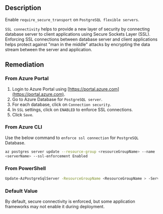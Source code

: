 ## Description

Enable `require_secure_transport` on `PostgreSQL flexible servers`.

`SSL connectivity` helps to provide a new layer of security by connecting database server to client applications using Secure Sockets Layer (SSL). Enforcing SSL connections between database server and client applications helps protect against "man in the middle" attacks by encrypting the data stream between the server and application.

## Remediation

### From Azure Portal

1. Login to Azure Portal using [https://portal.azure.com](https://portal.azure.com).
2. Go to Azure Database for `PostgreSQL server`.
3. For each database, click on `Connection security`.
4. In `SSL` settings, click on `ENABLED` to enforce SSL connections.
5. Click `Save`.

### From Azure CLI

Use the below command to `enforce ssl connection` for `PostgreSQL` Database.

```bash
az postgres server update --resource-group <resourceGroupName> --name
<serverName> --ssl-enforcement Enabled
```

### From PowerShell

```bash
Update-AzPostgreSqlServer -ResourceGroupName <ResourceGroupName > -ServerName <ServerName> -SslEnforcement Enabled
```

### Default Value

By default, secure connectivity is enforced, but some application frameworks may not enable it during deployment.
